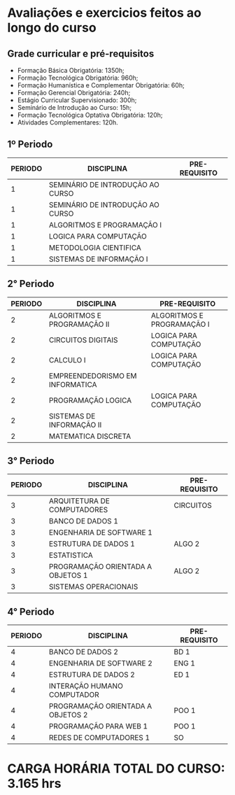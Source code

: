 # Avaliações e exercicios feitos ao longo do curso
## Grade curricular e pré-requisitos

* Formação Básica Obrigatória: 1350h; 
* Formação Tecnológica Obrigatória: 960h;
* Formação Humanística e Complementar Obrigatória: 60h;
* Formação Gerencial Obrigatória: 240h;
* Estágio Curricular Supervisionado: 300h;
* Seminário de Introdução ao Curso: 15h;
* Formação Tecnológica Optativa Obrigatória: 120h; 
* Atividades Complementares: 120h.

## 1º Periodo
| PERIODO | DISCIPLINA | PRE-REQUISITO |
| -- | -- | -- |
| 1|SEMINÁRIO DE INTRODUÇÃO AO CURSO |  |
| 1 | SEMINÁRIO DE INTRODUÇÃO AO CURSO | |
| 1| ALGORITMOS E PROGRAMAÇÃO I |  |
| 1| LOGICA PARA COMPUTAÇÃO | |
| 1| METODOLOGIA CIENTIFICA|  |
| 1| SISTEMAS DE INFORMAÇÃO I	 | | |

## 2° Periodo
| PERIODO | DISCIPLINA | PRE-REQUISITO |
| -- | -- | -- |
| 2|ALGORITMOS E PROGRAMAÇÃO II| ALGORITMOS E PROGRAMAÇÃO I |
| 2 | CIRCUITOS DIGITAIS |LOGICA PARA COMPUTAÇÃO |
| 2| CALCULO I	 | LOGICA PARA COMPUTAÇÃO|
| 2| EMPREENDEDORISMO EM INFORMATICA	 | |
| 2| PROGRAMAÇÃO LOGICA | LOGICA PARA COMPUTAÇÃO |
| 2| SISTEMAS DE INFORMAÇÃO II	 | | SI 1|
| 2| MATEMATICA DISCRETA | | SI 1|

## 3° Periodo
| PERIODO | DISCIPLINA | PRE-REQUISITO |
| -- | -- | -- |
| 3|ARQUITETURA DE COMPUTADORES|CIRCUITOS|
| 3 | BANCO DE DADOS 1 | |
| 3| ENGENHARIA DE SOFTWARE 1	 | |
| 3| ESTRUTURA DE DADOS 1	 | ALGO 2|
| 3| ESTATISTICA | |
| 3| PROGRAMAÇÃO ORIENTADA A OBJETOS 1	| ALGO 2|
| 3| SISTEMAS OPERACIONAIS | ||


## 4° Periodo
| PERIODO | DISCIPLINA | PRE-REQUISITO |
| -- | -- | -- |
| 4 | BANCO DE DADOS 2 | BD 1 |
| 4| ENGENHARIA DE SOFTWARE 2	 | ENG 1|
| 4| ESTRUTURA DE DADOS 2	 | ED 1|
| 4| INTERAÇÃO HUMANO COMPUTADOR ||
| 4| PROGRAMAÇÃO ORIENTADA A OBJETOS 2| POO 1|
| 4| PROGRAMAÇÃO PARA WEB 1	 | POO 1|
| 4| REDES DE COMPUTADORES 1 |SO|
# CARGA HORÁRIA TOTAL DO CURSO: 3.165 hrs
